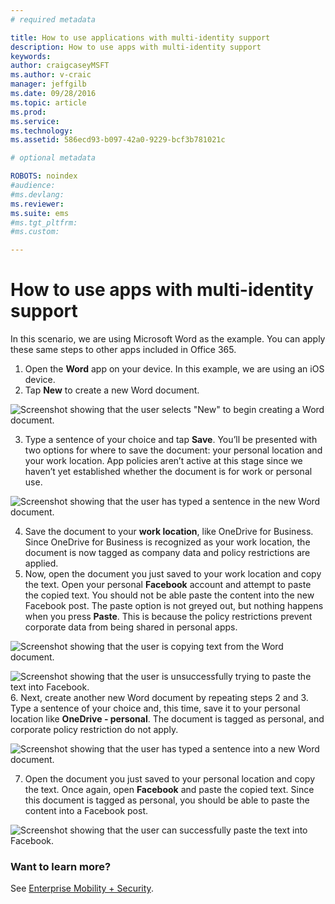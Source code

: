```yaml
---
# required metadata

title: How to use applications with multi-identity support
description: How to use apps with multi-identity support
keywords:
author: craigcaseyMSFT
ms.author: v-craic
manager: jeffgilb
ms.date: 09/28/2016
ms.topic: article
ms.prod:
ms.service:
ms.technology:
ms.assetid: 586ecd93-b097-42a0-9229-bcf3b781021c

# optional metadata

ROBOTS: noindex
#audience:
#ms.devlang:
ms.reviewer:
ms.suite: ems
#ms.tgt_pltfrm:
#ms.custom:

---
```


# How to use apps with multi-identity support

In this scenario, we are using Microsoft Word as the example. You can apply these same steps to other apps included in Office 365.
1.	Open the **Word** app on your device. In this example, we are using an iOS device.
2.	Tap **New** to create a new Word document.

  ![Screenshot showing that the user selects "New" to begin creating a Word document.](./media/ft-multiID-1-createDoc.png)

3.	Type a sentence of your choice and tap **Save**. You’ll be presented with two options for where to save the document: your personal location and your work location. App policies aren’t active at this stage since we haven’t yet established whether the document is for work or personal use.

  ![Screenshot showing that the user has typed a sentence in the new Word document.](./media/ft-multiID-2-saveDoc.png)

4.	Save the document to your **work location**, like OneDrive for Business. Since OneDrive for Business is recognized as your work location, the document is now tagged as company data and policy restrictions are applied.
5.	Now, open the document you just saved to your work location and copy the text. Open your personal **Facebook** account and attempt to paste the copied text. You should not be able paste the content into the new Facebook post. The paste option is not greyed out, but nothing happens when you press **Paste**. This is because the policy restrictions prevent corporate data from being shared in personal apps.

  ![Screenshot showing that the user is copying text from the Word document. ](./media/ft-multiID-3-copyText.png)

  ![Screenshot showing that the user is unsuccessfully trying to paste the text into Facebook.](./media/ft-multiID-4-pasteInFB.png)
6.	Next, create another new Word document by repeating steps 2 and 3. Type a sentence of your choice and, this time, save it to your personal location like **OneDrive - personal**. The document is tagged as personal, and corporate policy restriction do not apply.

  ![Screenshot showing that the user has typed a sentence into a new Word document.](./media/ft-multiID-5-createDoc.png)

7.	Open the document you just saved to your personal location and copy the text. Once again, open **Facebook** and paste the copied text. Since this document is tagged as personal, you should be able to paste the content into a Facebook post.

  ![Screenshot showing that the user can successfully paste the text into Facebook.](./media/ft-multiID-6-copyText.png)

### Want to learn more?
See [Enterprise Mobility + Security](https://www.microsoft.com/en-us/server-cloud/enterprise-mobility/overview.aspx).
